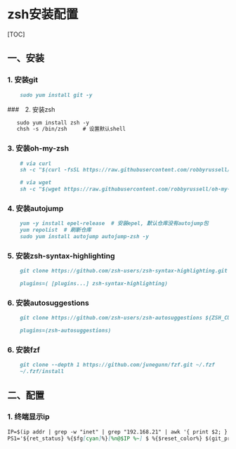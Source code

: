# zsh安装配置

[TOC]

## 一、安装

### 1. 安装git

```md
    sudo yum install git -y
```

###　2. 安装zsh

```md
   sudo yum install zsh -y
   chsh -s /bin/zsh     # 设置默认shell
```

### 3. 安装oh-my-zsh

```md
    # via curl
    sh -c "$(curl -fsSL https://raw.githubusercontent.com/robbyrussell/oh-my-zsh/master/tools/install.sh)"

    # via wget
    sh -c "$(wget https://raw.githubusercontent.com/robbyrussell/oh-my-zsh/master/tools/install.sh -O -)"
```

### 4. 安装autojump

```md
    yum -y install epel-release  # 安装epel, 默认仓库没有autojump包
    yum repolist  # 刷新仓库
    sudo yum install autojump autojump-zsh -y
```

### 5. 安装zsh-syntax-highlighting

```md
    git clone https://github.com/zsh-users/zsh-syntax-highlighting.git ${ZSH_CUSTOM:-~/.oh-my-zsh/custom}/plugins/zsh-syntax-highlighting

    plugins=( [plugins...] zsh-syntax-highlighting)
```

### 6. 安装autosuggestions

```md
    git clone https://github.com/zsh-users/zsh-autosuggestions ${ZSH_CUSTOM:-~/.oh-my-zsh/custom}/plugins/zsh-autosuggestions

    plugins=(zsh-autosuggestions)
```

### 6. 安装fzf

```md
    git clone --depth 1 https://github.com/junegunn/fzf.git ~/.fzf
    ~/.fzf/install
```

## 二、配置

### 1. 终端显示ip

```md
IP=$(ip addr | grep -w "inet" | grep "192.168.21" | awk '{ print $2; }' | sed 's/\/.*$//')
PS1='${ret_status} %{$fg[cyan]%}[%n@$IP %~] $ %{$reset_color%} $(git_prompt_info)'
```
